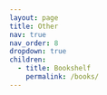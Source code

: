 ```yaml
---
layout: page
title: Other
nav: true
nav_order: 8
dropdown: true
children:
  - title: Bookshelf
    permalink: /books/
---
```

